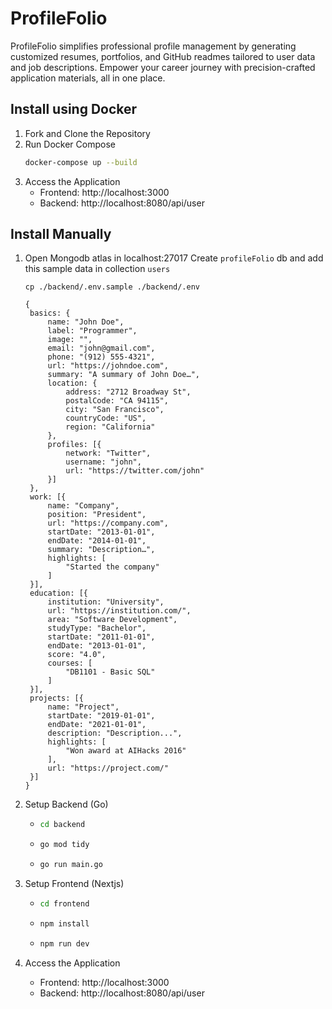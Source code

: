 # ProfileFolio

ProfileFolio simplifies professional profile management by generating customized resumes, portfolios, and GitHub readmes tailored to user data and job descriptions. Empower your career journey with precision-crafted application materials, all in one place.

## Install using Docker

1.  Fork and Clone the Repository
2.  Run Docker Compose
    ```bash
    docker-compose up --build
    ```
3.  Access the Application
    - Frontend: http://localhost:3000
    - Backend: http://localhost:8080/api/user

## Install Manually

1.  Open Mongodb atlas in localhost:27017
    Create `profileFolio` db and
    add this sample data in collection `users`

    `cp ./backend/.env.sample ./backend/.env`

    ```
    {
     basics: {
         name: "John Doe",
         label: "Programmer",
         image: "",
         email: "john@gmail.com",
         phone: "(912) 555-4321",
         url: "https://johndoe.com",
         summary: "A summary of John Doe…",
         location: {
             address: "2712 Broadway St",
             postalCode: "CA 94115",
             city: "San Francisco",
             countryCode: "US",
             region: "California"
         },
         profiles: [{
             network: "Twitter",
             username: "john",
             url: "https://twitter.com/john"
         }]
     },
     work: [{
         name: "Company",
         position: "President",
         url: "https://company.com",
         startDate: "2013-01-01",
         endDate: "2014-01-01",
         summary: "Description…",
         highlights: [
             "Started the company"
         ]
     }],
     education: [{
         institution: "University",
         url: "https://institution.com/",
         area: "Software Development",
         studyType: "Bachelor",
         startDate: "2011-01-01",
         endDate: "2013-01-01",
         score: "4.0",
         courses: [
             "DB1101 - Basic SQL"
         ]
     }],
     projects: [{
         name: "Project",
         startDate: "2019-01-01",
         endDate: "2021-01-01",
         description: "Description...",
         highlights: [
             "Won award at AIHacks 2016"
         ],
         url: "https://project.com/"
     }]
    }
    ```

2.  Setup Backend (Go)
    - ```bash
      cd backend
      ```
    - ```bash
      go mod tidy
      ```
    - ```bash
      go run main.go
      ```
3.  Setup Frontend (Nextjs)
    - ```bash
      cd frontend
      ```
    - ```bash
      npm install
      ```
    - ```bash
      npm run dev
      ```
4.  Access the Application

    - Frontend: http://localhost:3000
    - Backend: http://localhost:8080/api/user
